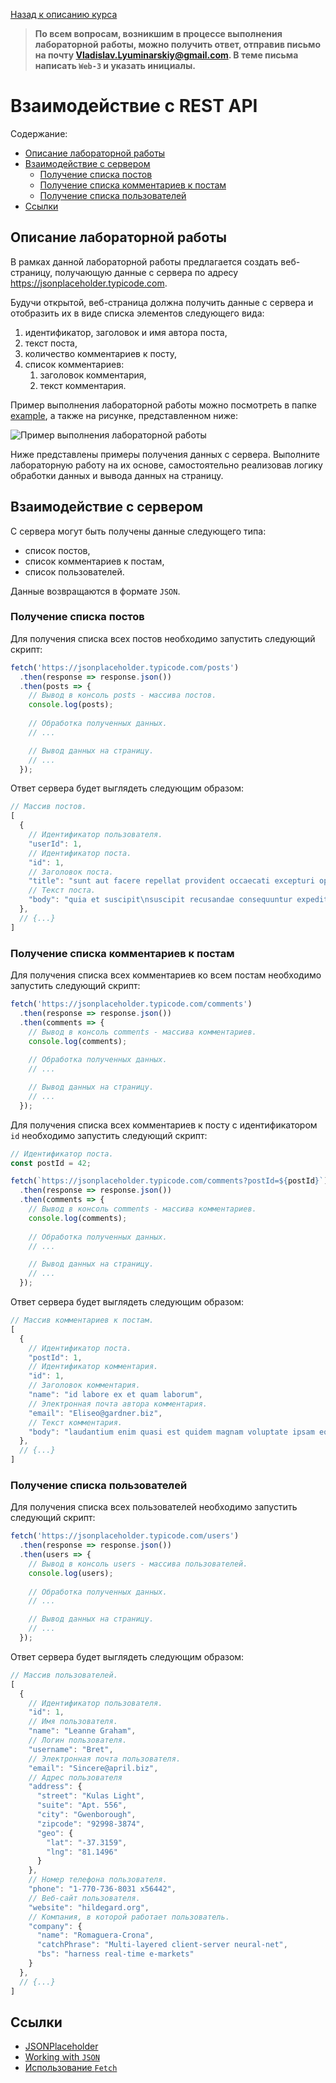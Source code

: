 [Назад к описанию курса](../../README.md)

> **По всем вопросам, возникшим в процессе выполнения лабораторной работы, можно получить ответ, отправив письмо на почту Vladislav.Lyuminarskiy@gmail.com. В теме письма написать `Web-3` и указать инициалы.**

# Взаимодействие с REST API

Содержание:
- [Описание лабораторной работы](#Описание-лабораторной-работы)
- [Взаимодействие с сервером](#Взаимодействие-с-сервером)
  - [Получение списка постов](#Получение-списка-постов)
  - [Получение списка комментариев к постам](#Получение-списка-комментариев-к-постам)
  - [Получение списка пользователей](#Получение-списка-пользователей)
- [Ссылки](#Ссылки)

## Описание лабораторной работы

В рамках данной лабораторной работы предлагается создать веб-страницу, получающую данные с сервера по адресу https://jsonplaceholder.typicode.com.

Будучи открытой, веб-страница должна получить данные с сервера и отобразить их в виде списка элементов следующего вида:

1. идентификатор, заголовок и имя автора поста,
2. текст поста,
3. количество комментариев к посту,
4. список комментариев:
    1. заголовок комментария,
    2. текст комментария.

Пример выполнения лабораторной работы можно посмотреть в папке [example](example), а также на рисунке, представленном ниже:

![Пример выполнения лабораторной работы](example.png)

Ниже представлены примеры получения данных с сервера. Выполните лабораторную работу на их основе, самостоятельно реализовав логику обработки данных и вывода данных на страницу.

## Взаимодействие с сервером

С сервера могут быть получены данные следующего типа:
- список постов,
- список комментариев к постам,
- список пользователей.

Данные возвращаются в формате `JSON`.

### Получение списка постов

Для получения списка всех постов необходимо запустить следующий скрипт:

```js
fetch('https://jsonplaceholder.typicode.com/posts')
  .then(response => response.json())
  .then(posts => {
    // Вывод в консоль posts - массива постов.
    console.log(posts);
    
    // Обработка полученных данных.
    // ...

    // Вывод данных на страницу.
    // ...
  });
```

Ответ сервера будет выглядеть следующим образом:

```js
// Массив постов.
[
  {
    // Идентификатор пользователя.
    "userId": 1,
    // Идентификатор поста.
    "id": 1,
    // Заголовок поста.
    "title": "sunt aut facere repellat provident occaecati excepturi optio reprehenderit",
    // Текст поста.
    "body": "quia et suscipit\nsuscipit recusandae consequuntur expedita et cum\nreprehenderit molestiae ut ut quas totam\nnostrum rerum est autem sunt rem eveniet architecto"
  },
  // {...}
]
```

### Получение списка комментариев к постам

Для получения списка всех комментариев ко всем постам необходимо запустить следующий скрипт:

```js
fetch('https://jsonplaceholder.typicode.com/comments')
  .then(response => response.json())
  .then(comments => {
    // Вывод в консоль comments - массива комментариев.
    console.log(comments);
    
    // Обработка полученных данных.
    // ...

    // Вывод данных на страницу.
    // ...
  });
```

Для получения списка всех комментариев к посту с идентификатором `id` необходимо запустить следующий скрипт:

```js
// Идентификатор поста.
const postId = 42;

fetch(`https://jsonplaceholder.typicode.com/comments?postId=${postId}`)
  .then(response => response.json())
  .then(comments => {
    // Вывод в консоль comments - массива комментариев.
    console.log(comments);
    
    // Обработка полученных данных.
    // ...

    // Вывод данных на страницу.
    // ...
  });
```

Ответ сервера будет выглядеть следующим образом:

```js
// Массив комментариев к постам.
[
  {
    // Идентификатор поста.
    "postId": 1,
    // Идентификатор комментария.
    "id": 1,
    // Заголовок комментария.
    "name": "id labore ex et quam laborum",
    // Электронная почта автора комментария.
    "email": "Eliseo@gardner.biz",
    // Текст комментария.
    "body": "laudantium enim quasi est quidem magnam voluptate ipsam eos\ntempora quo necessitatibus\ndolor quam autem quasi\nreiciendis et nam sapiente accusantium"
  },
  // {...}
]
```

### Получение списка пользователей

Для получения списка всех пользователей необходимо запустить следующий скрипт:

```js
fetch('https://jsonplaceholder.typicode.com/users')
  .then(response => response.json())
  .then(users => {
    // Вывод в консоль users - массива пользователей.
    console.log(users);
    
    // Обработка полученных данных.
    // ...

    // Вывод данных на страницу.
    // ...
  });
```

Ответ сервера будет выглядеть следующим образом:

```js
// Массив пользователей.
[
  {
    // Идентификатор пользователя.
    "id": 1,
    // Имя пользователя.
    "name": "Leanne Graham",
    // Логин пользователя.
    "username": "Bret",
    // Электронная почта пользователя.
    "email": "Sincere@april.biz",
    // Адрес пользователя
    "address": {
      "street": "Kulas Light",
      "suite": "Apt. 556",
      "city": "Gwenborough",
      "zipcode": "92998-3874",
      "geo": {
        "lat": "-37.3159",
        "lng": "81.1496"
      }
    },
    // Номер телефона пользователя.
    "phone": "1-770-736-8031 x56442",
    // Веб-сайт пользователя.
    "website": "hildegard.org",
    // Компания, в которой работает пользователь.
    "company": {
      "name": "Romaguera-Crona",
      "catchPhrase": "Multi-layered client-server neural-net",
      "bs": "harness real-time e-markets"
    }
  },
  // {...}
]
```

## Ссылки

- [JSONPlaceholder](https://jsonplaceholder.typicode.com)
- [Working with `JSON`](https://developer.mozilla.org/en-US/docs/Learn/JavaScript/Objects/JSON)
- [Использование `Fetch`](https://developer.mozilla.org/ru/docs/Web/API/Fetch_API/Using_Fetch)
